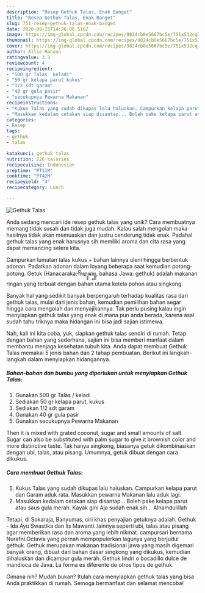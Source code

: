 ```yaml
---
description: "Resep Gethuk Talas, Enak Banget"
title: "Resep Gethuk Talas, Enak Banget"
slug: 751-resep-gethuk-talas-enak-banget
date: 2020-09-25T14:26:06.516Z
image: https://img-global.cpcdn.com/recipes/9824cb0e5667bc5e/751x532cq70/gethuk-talas-foto-resep-utama.jpg
thumbnail: https://img-global.cpcdn.com/recipes/9824cb0e5667bc5e/751x532cq70/gethuk-talas-foto-resep-utama.jpg
cover: https://img-global.cpcdn.com/recipes/9824cb0e5667bc5e/751x532cq70/gethuk-talas-foto-resep-utama.jpg
author: Allie Hanson
ratingvalue: 3.3
reviewcount: 4
recipeingredient:
- "500 gr Talas  keladi"
- "50 gr kelapa parut kukus"
- "1/2 sdt garam"
- "40 gr gula pasir"
- "secukupnya Pewarna Makanan"
recipeinstructions:
- "Kukus Talas yang sudah dikupas lalu haluskan. Campurkan kelapa parut dan Garam aduk rata. Masukkan pewarna Makanan lalu aduk lagi."
- "Masukkan kedalam cetakan siap disantap... Boleh pake kelapa parut atau saus gula merah. Kayak gini Aja sudah enak sih... Alhamdulillah"
categories:
- Resep
tags:
- gethuk
- talas

katakunci: gethuk talas 
nutrition: 226 calories
recipecuisine: Indonesian
preptime: "PT11M"
cooktime: "PT42M"
recipeyield: "4"
recipecategory: Lunch

---
```



![Gethuk Talas](https://img-global.cpcdn.com/recipes/9824cb0e5667bc5e/751x532cq70/gethuk-talas-foto-resep-utama.jpg)

Anda sedang mencari ide resep gethuk talas yang unik? Cara membuatnya memang tidak susah dan tidak juga mudah. Kalau salah mengolah maka hasilnya tidak akan memuaskan dan justru cenderung tidak enak. Padahal gethuk talas yang enak harusnya sih memiliki aroma dan cita rasa yang dapat memancing selera kita.

Campurkan lumatan talas kukus + bahan lainnya uleni hingga berbentuk adonan. Padatkan adonan dalam loyang beberapa saat kemudian potong-potong. Getuk (Hanacaraka:ꦒꦼꦛꦸꦏ꧀, bahasa Jawa: gethuk) adalah makanan ringan yang terbuat dengan bahan utama ketela pohon atau singkong.

Banyak hal yang sedikit banyak berpengaruh terhadap kualitas rasa dari gethuk talas, mulai dari jenis bahan, kemudian pemilihan bahan segar hingga cara mengolah dan menyajikannya. Tak perlu pusing kalau ingin menyiapkan gethuk talas yang enak di mana pun anda berada, karena asal sudah tahu triknya maka hidangan ini bisa jadi sajian istimewa.


Nah, kali ini kita coba, yuk, siapkan gethuk talas sendiri di rumah. Tetap dengan bahan yang sederhana, sajian ini bisa memberi manfaat dalam membantu menjaga kesehatan tubuh kita. Anda dapat membuat Gethuk Talas memakai 5 jenis bahan dan 2 tahap pembuatan. Berikut ini langkah-langkah dalam menyiapkan hidangannya.

<!--inarticleads1-->

##### Bahan-bahan dan bumbu yang diperlukan untuk menyiapkan Gethuk Talas:

1. Gunakan 500 gr Talas / keladi
1. Sediakan 50 gr kelapa parut, kukus
1. Sediakan 1/2 sdt garam
1. Gunakan 40 gr gula pasir
1. Gunakan secukupnya Pewarna Makanan


Then it is mixed with grated coconut, sugar and small amounts of salt. Sugar can also be substituted with palm sugar to give it brownish color and more distinctive taste. Tak hanya singkong, biasanya getuk dikombinasikan dengan ubi, talas, atau pisang. Umumnya, getuk dibuat dengan cara dikukus. 

<!--inarticleads2-->

##### Cara membuat Gethuk Talas:

1. Kukus Talas yang sudah dikupas lalu haluskan. Campurkan kelapa parut dan Garam aduk rata. Masukkan pewarna Makanan lalu aduk lagi.
1. Masukkan kedalam cetakan siap disantap... Boleh pake kelapa parut atau saus gula merah. Kayak gini Aja sudah enak sih... Alhamdulillah


Tetapi, di Sokaraja, Banyumas, ciri khas penyajian getuknya adalah. Gethuk - Ida Ayu Swastika dan Iis Mawanti..lainnya seperti ubi, talas atau pisang agar memberikan rasa dan aroma yang lebih nikmat. campursari bernama Nurafni Octavia yang pernah mempopulerkan lagunya yang berjudul gethuk. Gethuk merupakan makanan tradisional jawa yang masih digemari banyak orang, dibuat dari bahan dasar singkong yang dikukus, kemudian dihaluskan dan dicampur gula merah. Gethuk lindri o bocadillo dulce de mandioca de Java. La forma es diferente de otros tipos de gethuk. 

Gimana nih? Mudah bukan? Itulah cara menyiapkan gethuk talas yang bisa Anda praktikkan di rumah. Semoga bermanfaat dan selamat mencoba!
